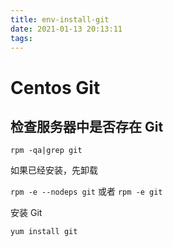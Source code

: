 ```yaml
---
title: env-install-git
date: 2021-01-13 20:13:11
tags:
---
```


# Centos Git

## 检查服务器中是否存在 Git

`rpm -qa|grep git`

如果已经安装，先卸载

`rpm -e --nodeps git` 或者 `rpm -e git`

安装 Git

`yum install git`
